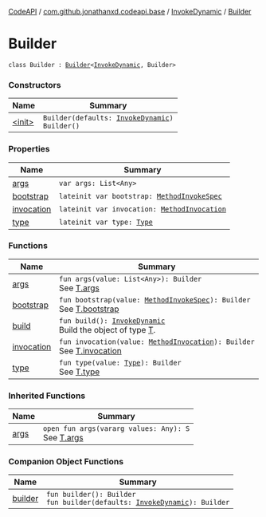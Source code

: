 [CodeAPI](../../../index.md) / [com.github.jonathanxd.codeapi.base](../../index.md) / [InvokeDynamic](../index.md) / [Builder](.)

# Builder

`class Builder : `[`Builder`](../../-invoke-dynamic-base/-builder/index.md)`<`[`InvokeDynamic`](../index.md)`, Builder>`

### Constructors

| Name | Summary |
|---|---|
| [&lt;init&gt;](-init-.md) | `Builder(defaults: `[`InvokeDynamic`](../index.md)`)`<br>`Builder()` |

### Properties

| Name | Summary |
|---|---|
| [args](args.md) | `var args: List<Any>` |
| [bootstrap](bootstrap.md) | `lateinit var bootstrap: `[`MethodInvokeSpec`](../../../com.github.jonathanxd.codeapi.common/-method-invoke-spec/index.md) |
| [invocation](invocation.md) | `lateinit var invocation: `[`MethodInvocation`](../../-method-invocation/index.md) |
| [type](type.md) | `lateinit var type: `[`Type`](http://docs.oracle.com/javase/6/docs/api/java/lang/reflect/Type.html) |

### Functions

| Name | Summary |
|---|---|
| [args](args.md) | `fun args(value: List<Any>): Builder`<br>See [T.args](#) |
| [bootstrap](bootstrap.md) | `fun bootstrap(value: `[`MethodInvokeSpec`](../../../com.github.jonathanxd.codeapi.common/-method-invoke-spec/index.md)`): Builder`<br>See [T.bootstrap](#) |
| [build](build.md) | `fun build(): `[`InvokeDynamic`](../index.md)<br>Build the object of type [T](#). |
| [invocation](invocation.md) | `fun invocation(value: `[`MethodInvocation`](../../-method-invocation/index.md)`): Builder`<br>See [T.invocation](#) |
| [type](type.md) | `fun type(value: `[`Type`](http://docs.oracle.com/javase/6/docs/api/java/lang/reflect/Type.html)`): Builder`<br>See [T.type](#) |

### Inherited Functions

| Name | Summary |
|---|---|
| [args](../../-invoke-dynamic-base/-builder/args.md) | `open fun args(vararg values: Any): S`<br>See [T.args](../../-invoke-dynamic-base/-builder/args.md) |

### Companion Object Functions

| Name | Summary |
|---|---|
| [builder](builder.md) | `fun builder(): Builder`<br>`fun builder(defaults: `[`InvokeDynamic`](../index.md)`): Builder` |
